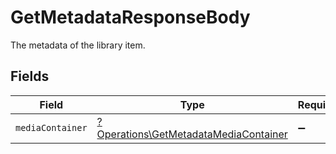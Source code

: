 # GetMetadataResponseBody

The metadata of the library item.


## Fields

| Field                                                                                         | Type                                                                                          | Required                                                                                      | Description                                                                                   |
| --------------------------------------------------------------------------------------------- | --------------------------------------------------------------------------------------------- | --------------------------------------------------------------------------------------------- | --------------------------------------------------------------------------------------------- |
| `mediaContainer`                                                                              | [?Operations\GetMetadataMediaContainer](../../Models/Operations/GetMetadataMediaContainer.md) | :heavy_minus_sign:                                                                            | N/A                                                                                           |